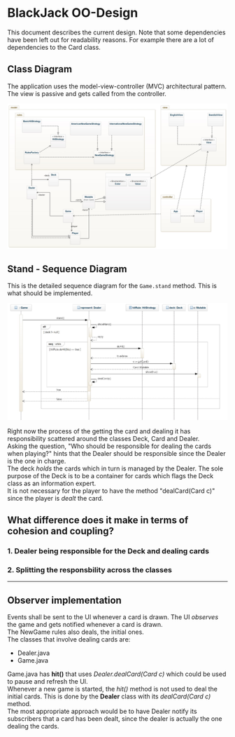 # BlackJack OO-Design
This document describes the current design. Note that some dependencies have been left out for readability reasons. For example there are a lot of dependencies to the Card class.

## Class Diagram
The application uses the model-view-controller (MVC) architectural pattern. The view is passive and gets called from the controller. 

![class diagram](img/class_diagram.jpg)

## Stand - Sequence Diagram
This is the detailed sequence diagram for the `Game.stand` method. This is what should be implemented.

![Stand Sequence diagram](img/stand_seq.jpg)

Right now the process of the getting the card and dealing it has responsibility scattered around the classes  Deck, Card and Dealer.  
Asking the question, "Who should be responsible for dealing the cards when playing?" hints that the Dealer should be responsible since the Dealer is the one in charge.   
The deck *holds* the cards which in turn is managed by the Dealer. The sole purpose of the Deck is to be a container for cards which flags the Deck class as an information expert.  
It is not necessary for the player to have the method "dealCard(Card c)" since the player is *dealt* the card.   


## What difference does it make in terms of cohesion and coupling?
### 1. Dealer being responsible for the Deck and dealing cards

### 2. Splitting the responsbility across the classes
   

---
## Observer implementation
Events shall be sent to the UI whenever a card is drawn. The UI *observes* the game and gets notified whenever a card is drawn.  
The NewGame rules also deals, the initial ones.   
The classes that involve dealing cards are:
- Dealer.java
- Game.java
  
Game.java has **hit()** that uses *Dealer.dealCard(Card c)* which could be used to pause and refresh the UI.  
Whenever a new game is started, the *hit()* method is not used to deal the initial cards. This is done by the **Dealer** class with its *dealCard(Card c)* method.  
The most appropriate approach would be to have Dealer notify its subscribers that a card has been dealt, since the dealer is actually the one dealing the cards.  

